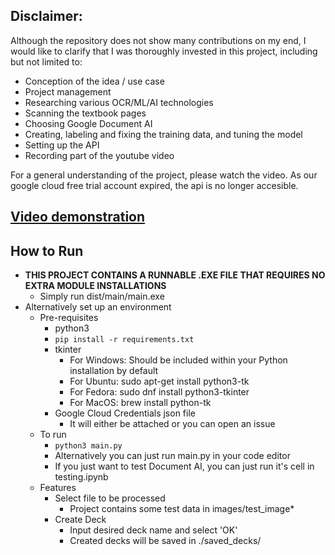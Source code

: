 ## Disclaimer:
Although the repository does not show many contributions on my end, I would like to clarify that I was thoroughly invested in this project, including but not limited to:
 - Conception of the idea / use case
 - Project management
 - Researching various OCR/ML/AI technologies
 - Scanning the textbook pages
 - Choosing Google Document AI
 - Creating, labeling and fixing the training data, and tuning the model
 - Setting up the API
 - Recording part of the youtube video

For a general understanding of the project, please watch the video. As our google cloud free trial account expired, the api is no longer accesible.

## [Video demonstration](https://youtu.be/K5BvzzOsRXg) <a name="third"></a>


## How to Run <a name="run"></a>
- **THIS PROJECT CONTAINS A RUNNABLE .EXE FILE THAT REQUIRES NO EXTRA MODULE INSTALLATIONS**
  - Simply run dist/main/main.exe
- Alternatively set up an environment
  - Pre-requisites
    - python3
    - `pip install -r requirements.txt`
    - tkinter
      - For Windows: Should be included within your Python installation by default
      - For Ubuntu: sudo apt-get install python3-tk
      - For Fedora: sudo dnf install python3-tkinter
      - For MacOS: brew install python-tk
    - Google Cloud Credentials json file
      - It will either be attached or you can open an issue
  - To run
    - `python3 main.py`
    - Alternatively you can just run main.py in your code editor
    - If you just want to test Document AI, you can just run it's cell in testing.ipynb
  - Features
    - Select file to be processed
      - Project contains some test data in images/test_image*
    - Create Deck
      - Input desired deck name and select 'OK'
      - Created decks will be saved in ./saved_decks/
